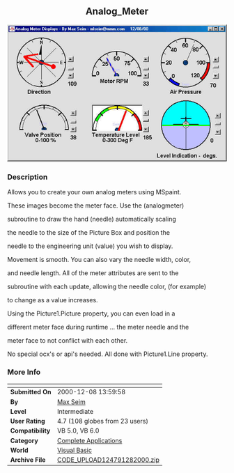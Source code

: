 ﻿<div align="center">

## Analog\_Meter

<img src="PIC2000128153087719.jpg">
</div>

### Description

Allows you to create your own analog meters using MSpaint.

These images become the meter face. Use the (analogmeter)

subroutine to draw the hand (needle) automatically scaling

the needle to the size of the Picture Box and position the

needle to the engineering unit (value) you wish to display.

Movement is smooth. You can also vary the needle width, color,

and needle length. All of the meter attributes are sent to the

subroutine with each update, allowing the needle color, (for example)

to change as a value increases.

Using the Picture1.Picture property, you can even load in a

different meter face during runtime ... the meter needle and the

meter face to not conflict with each other.

No special ocx's or api's needed. All done with Picture1.Line property.
 
### More Info
 


<span>             |<span>
---                |---
**Submitted On**   |2000-12-08 13:59:58
**By**             |[Max Seim](https://github.com/Planet-Source-Code/PSCIndex/blob/master/ByAuthor/max-seim.md)
**Level**          |Intermediate
**User Rating**    |4.7 (108 globes from 23 users)
**Compatibility**  |VB 5\.0, VB 6\.0
**Category**       |[Complete Applications](https://github.com/Planet-Source-Code/PSCIndex/blob/master/ByCategory/complete-applications__1-27.md)
**World**          |[Visual Basic](https://github.com/Planet-Source-Code/PSCIndex/blob/master/ByWorld/visual-basic.md)
**Archive File**   |[CODE\_UPLOAD124791282000\.zip](https://github.com/Planet-Source-Code/max-seim-analog-meter__1-11472/archive/master.zip)








